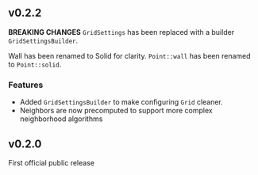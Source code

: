 ## v0.2.2
**BREAKING CHANGES**
`GridSettings` has been replaced with a builder `GridSettingsBuilder`.

Wall has been renamed to Solid for clarity.
`Point::wall` has been renamed to `Point::solid`. 

### Features
* Added `GridSettingsBuilder` to make configuring `Grid` cleaner.
* Neighbors are now precomputed to support more complex neighborhood algorithms


## v0.2.0
First official public release